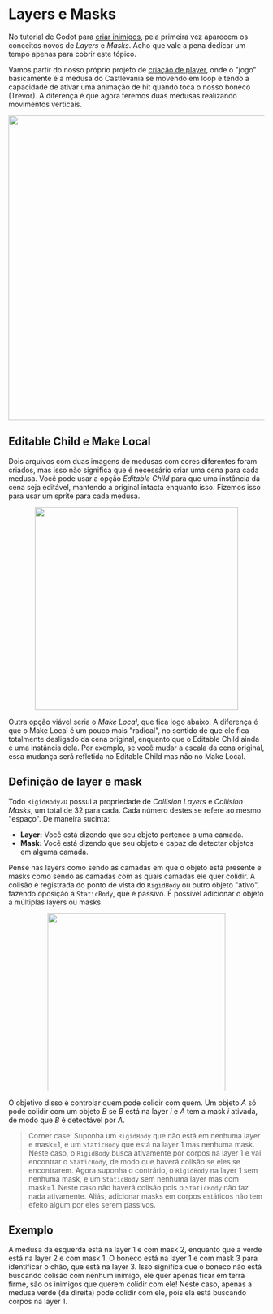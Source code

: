 # Layers e Masks

No tutorial de Godot para [criar inimigos](https://docs.godotengine.org/en/stable/getting_started/first_2d_game/04.creating_the_enemy.html), pela primeira vez aparecem os conceitos novos de *Layers* e *Masks*. Acho que vale a pena dedicar um tempo apenas para cobrir este tópico.

Vamos partir do nosso próprio projeto de [criação de player](https://github.com/felipebottega/Games/tree/gh-pages/Getting%20started/Your%20first%202D%20game/Coding%20the%20player/Animation%201), onde o "jogo" basicamente é a medusa do Castlevania se movendo em loop e tendo a capacidade de ativar uma animação de hit quando toca o nosso boneco (Trevor). A diferença é que agora teremos duas medusas realizando movimentos verticais.

<p align="center">
    <img src="https://github.com/user-attachments/assets/15da93f8-abc4-49b6-ab77-a9ea3dc78579" width="600">
</p>

## Editable Child e Make Local

Dois arquivos com duas imagens de medusas com cores diferentes foram criados, mas isso não significa que é necessário criar uma cena para cada medusa. Você pode usar a opção *Editable Child* para que uma instância da cena seja editável, mantendo a original intacta enquanto isso. Fizemos isso para usar um sprite para cada medusa.

<p align="center">
    <img src="https://github.com/user-attachments/assets/afb28e2e-5246-44ae-bd17-9b70c55f79c3" width="400">
</p>

Outra opção viável seria o *Make Local*, que fica logo abaixo. A diferença é que o Make Local é um pouco mais "radical", no sentido de que ele fica totalmente desligado da cena original, enquanto que o Editable Child ainda é uma instância dela. Por exemplo, se você mudar a escala da cena original, essa mudança será refletida no Editable Child mas não no Make Local.

## Definição de layer e mask

Todo `RigidBody2D` possui a propriedade de *Collision Layers* e *Collision Masks*, um total de 32 para cada. Cada número destes se refere ao mesmo "espaço". De maneira sucinta:
- **Layer:** Você está dizendo que seu objeto pertence a uma camada.
- **Mask:** Você está dizendo que seu objeto é capaz de detectar objetos em alguma camada.

Pense nas layers como sendo as camadas em que o objeto está presente e masks como sendo as camadas com as quais camadas ele quer colidir. A colisão é registrada do ponto de vista do `RigidBody` ou outro objeto "ativo", fazendo oposição a `StaticBody`, que é passivo. É possível adicionar o objeto a múltiplas layers ou masks. 

<p align="center">
    <img src="https://github.com/user-attachments/assets/4e152a91-112a-45fa-adde-c551e87ad456" width="350">
</p>

O objetivo disso é controlar quem pode colidir com quem. Um objeto $A$ só pode colidir com um objeto $B$ se $B$ está na layer $i$ e $A$ tem a mask $i$ ativada, de modo que $B$ é detectável por $A$. 

> Corner case: Suponha um `RigidBody` que não está em nenhuma layer e mask=1, e um `StaticBody` que está na layer 1 mas nenhuma mask. Neste caso, o `RigidBody` busca ativamente por corpos na layer 1 e vai encontrar o `StaticBody`, de modo que haverá colisão se eles se encontrarem. Agora suponha o contrário, o `RigidBody` na layer 1 sem nenhuma mask, e um `StaticBody` sem nenhuma layer mas com mask=1. Neste caso não haverá colisão pois o `StaticBody` não faz nada ativamente. Aliás, adicionar masks em corpos estáticos não tem efeito algum por eles serem passivos.

## Exemplo

A medusa da esquerda está na layer 1 e com mask 2, enquanto que a verde está na layer 2 e com mask 1. O boneco está na layer 1 e com mask 3 para identificar o chão, que está na layer 3. Isso significa que o boneco não está buscando colisão com nenhum inimigo, ele quer apenas ficar em terra firme, são os inimigos que querem colidir com ele! Neste caso, apenas a medusa verde (da direita) pode colidir com ele, pois ela está buscando corpos na layer 1.

